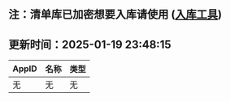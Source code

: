 ## 注：清单库已加密想要入库请使用 ([入库工具](https://github.com/BlankTMing/ManifestAutoUpdate/releases))

## 更新时间：2025-01-19 23:48:15
| AppID | 名称 | 类型  |
| :-------------------- | :----------------------------- | :----------- |
| 无 | 无 | 无 |
